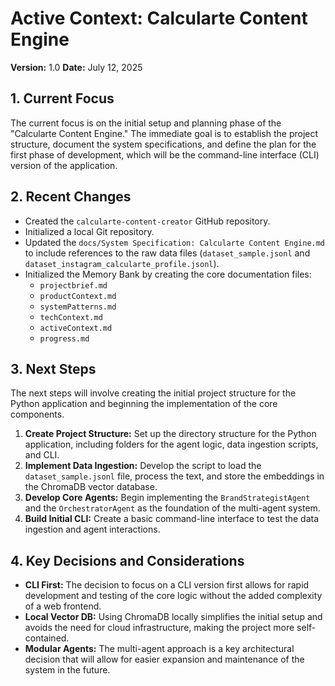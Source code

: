 # Active Context: Calcularte Content Engine

**Version:** 1.0
**Date:** July 12, 2025

## 1. Current Focus

The current focus is on the initial setup and planning phase of the "Calcularte Content Engine." The immediate goal is to establish the project structure, document the system specifications, and define the plan for the first phase of development, which will be the command-line interface (CLI) version of the application.

## 2. Recent Changes

*   Created the `calcularte-content-creator` GitHub repository.
*   Initialized a local Git repository.
*   Updated the `docs/System Specification: Calcularte Content Engine.md` to include references to the raw data files (`dataset_sample.jsonl` and `dataset_instagram_calcularte_profile.jsonl`).
*   Initialized the Memory Bank by creating the core documentation files:
    *   `projectbrief.md`
    *   `productContext.md`
    *   `systemPatterns.md`
    *   `techContext.md`
    *   `activeContext.md`
    *   `progress.md`

## 3. Next Steps

The next steps will involve creating the initial project structure for the Python application and beginning the implementation of the core components.

1.  **Create Project Structure:** Set up the directory structure for the Python application, including folders for the agent logic, data ingestion scripts, and CLI.
2.  **Implement Data Ingestion:** Develop the script to load the `dataset_sample.jsonl` file, process the text, and store the embeddings in the ChromaDB vector database.
3.  **Develop Core Agents:** Begin implementing the `BrandStrategistAgent` and the `OrchestratorAgent` as the foundation of the multi-agent system.
4.  **Build Initial CLI:** Create a basic command-line interface to test the data ingestion and agent interactions.

## 4. Key Decisions and Considerations

*   **CLI First:** The decision to focus on a CLI version first allows for rapid development and testing of the core logic without the added complexity of a web frontend.
*   **Local Vector DB:** Using ChromaDB locally simplifies the initial setup and avoids the need for cloud infrastructure, making the project more self-contained.
*   **Modular Agents:** The multi-agent approach is a key architectural decision that will allow for easier expansion and maintenance of the system in the future.
